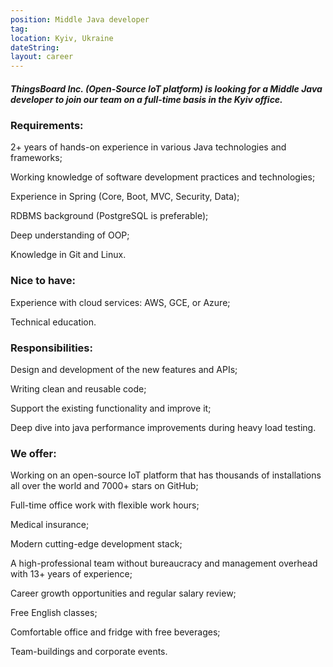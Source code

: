```yaml
---
position: Middle Java developer
tag: 
location: Kyiv, Ukraine
dateString: 
layout: career
---
```

##### ThingsBoard Inc. (Open-Source IoT platform) is looking for a Middle Java developer to join our team on a full-time basis in the Kyiv office.

### Requirements:
2+ years of hands-on experience in various Java technologies and frameworks;

Working knowledge of software development practices and technologies;

Experience in Spring (Core, Boot, MVC, Security, Data);

RDBMS background (PostgreSQL is preferable);

Deep understanding of OOP;

Knowledge in Git and Linux.

### Nice to have:
Experience with cloud services: AWS, GCE, or Azure;

Technical education.

### Responsibilities:
Design and development of the new features and APIs;

Writing clean and reusable code;

Support the existing functionality and improve it;

Deep dive into java performance improvements during heavy load testing.

### We offer:
Working on an open-source IoT platform that has thousands of installations all over the world and 7000+ stars on GitHub;

Full-time office work with flexible work hours;

Medical insurance;

Modern cutting-edge development stack;

A high-professional team without bureaucracy and management overhead with 13+ years of experience;

Career growth opportunities and regular salary review;

Free English classes;

Comfortable office and fridge with free beverages;

Team-buildings and corporate events.